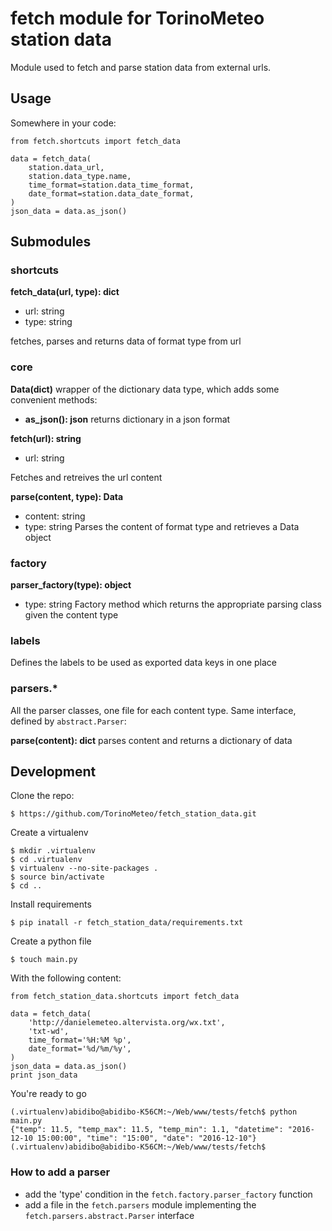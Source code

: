 # fetch module for TorinoMeteo station data

Module used to fetch and parse station data from external urls.

## Usage

Somewhere in your code:

    from fetch.shortcuts import fetch_data

    data = fetch_data(
        station.data_url,
        station.data_type.name,
        time_format=station.data_time_format,
        date_format=station.data_date_format,
    )
    json_data = data.as_json()

## Submodules

### shortcuts

**fetch_data(url, type): dict**
- url: string
- type: string

fetches, parses and returns data of format type from url

### core

**Data(dict)**
wrapper of the dictionary data type, which adds some convenient methods:

- **as_json(): json**
  returns dictionary in a json format

**fetch(url): string**
- url: string

Fetches and retreives the url content

**parse(content, type): Data**
- content: string
- type: string
Parses the content of format type and retrieves a Data object

### factory

**parser_factory(type): object**
- type: string
Factory method which returns the appropriate parsing class given the content type

### labels

Defines the labels to be used as exported data keys in one place

### parsers.*

All the parser classes, one file for each content type. Same interface, defined by `abstract.Parser`:

**parse(content): dict**
parses content and returns a dictionary of data

## Development

Clone the repo:

    $ https://github.com/TorinoMeteo/fetch_station_data.git

Create a virtualenv

    $ mkdir .virtualenv
    $ cd .virtualenv
    $ virtualenv --no-site-packages .
    $ source bin/activate
    $ cd ..

Install requirements

    $ pip inatall -r fetch_station_data/requirements.txt

Create a python file

    $ touch main.py

With the following content:


    from fetch_station_data.shortcuts import fetch_data

    data = fetch_data(
        'http://danielemeteo.altervista.org/wx.txt',
        'txt-wd',
        time_format='%H:%M %p',
        date_format='%d/%m/%y',
    )
    json_data = data.as_json()
    print json_data

You're ready to go

    (.virtualenv)abidibo@abidibo-K56CM:~/Web/www/tests/fetch$ python main.py 
    {"temp": 11.5, "temp_max": 11.5, "temp_min": 1.1, "datetime": "2016-12-10 15:00:00", "time": "15:00", "date": "2016-12-10"}
    (.virtualenv)abidibo@abidibo-K56CM:~/Web/www/tests/fetch$


### How to add a parser

- add the 'type' condition in the `fetch.factory.parser_factory` function
- add a file in the `fetch.parsers` module implementing the `fetch.parsers.abstract.Parser` interface
